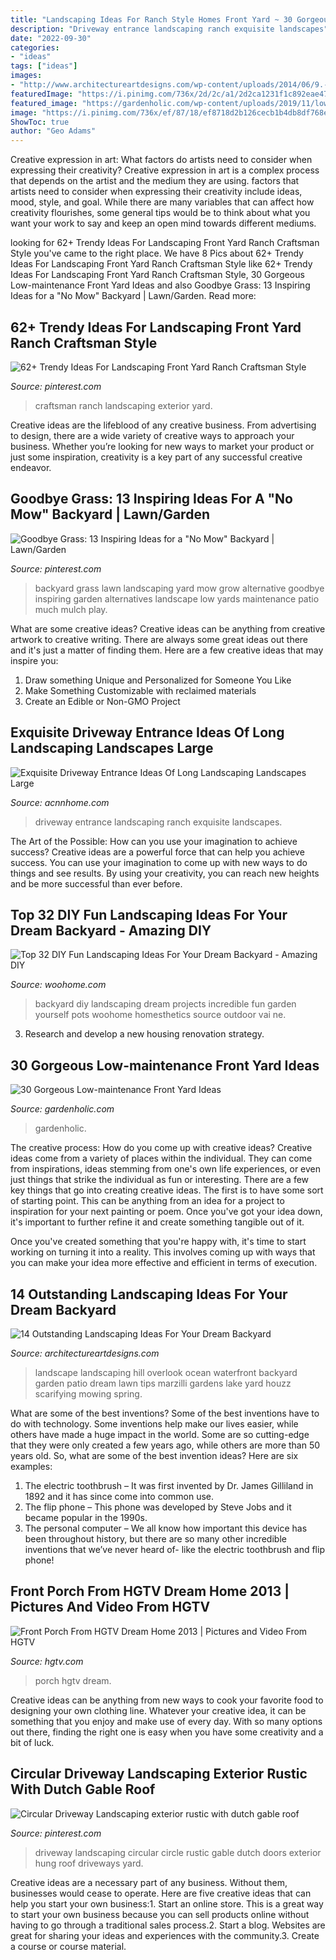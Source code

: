 ```yaml
---
title: "Landscaping Ideas For Ranch Style Homes Front Yard ~ 30 Gorgeous Low-maintenance Front Yard Ideas"
description: "Driveway entrance landscaping ranch exquisite landscapes"
date: "2022-09-30"
categories:
- "ideas"
tags: ["ideas"]
images:
- "http://www.architectureartdesigns.com/wp-content/uploads/2014/06/9.-Ocean-Overlook-630x419.jpg"
featuredImage: "https://i.pinimg.com/736x/2d/2c/a1/2d2ca1231f1c892eae47ecd5964f1b4a.jpg"
featured_image: "https://gardenholic.com/wp-content/uploads/2019/11/low-maintenance-front-yard-ideas8-561x842.jpg"
image: "https://i.pinimg.com/736x/ef/87/18/ef8718d2b126cecb1b4db8df768e6c64--backyard-decks-lawn-free-backyard.jpg?b=t"
ShowToc: true
author: "Geo Adams"
---
```



Creative expression in art: What factors do artists need to consider when expressing their creativity?
Creative expression in art is a complex process that depends on the artist and the medium they are using. factors that artists need to consider when expressing their creativity include ideas, mood, style, and goal. While there are many variables that can affect how creativity flourishes, some general tips would be to think about what you want your work to say and keep an open mind towards different mediums.

	

		
looking for 62+ Trendy Ideas For Landscaping Front Yard Ranch Craftsman Style you've came to the right place. We have 8 Pics about 62+ Trendy Ideas For Landscaping Front Yard Ranch Craftsman Style like 62+ Trendy Ideas For Landscaping Front Yard Ranch Craftsman Style, 30 Gorgeous Low-maintenance Front Yard Ideas and also Goodbye Grass: 13 Inspiring Ideas for a &quot;No Mow&quot; Backyard | Lawn/Garden. Read more:
		
    
## 62+ Trendy Ideas For Landscaping Front Yard Ranch Craftsman Style

<img loading=lazy src="https://i.pinimg.com/736x/2d/2c/a1/2d2ca1231f1c892eae47ecd5964f1b4a.jpg" onerror="this.onerror=null;this.src='https://tse2.mm.bing.net/th?id=OIP.ST0TMPG8olJp_ayVeOTxLAAAAA&amp;pid=15.1';" alt="62+ Trendy Ideas For Landscaping Front Yard Ranch Craftsman Style">

_Source: pinterest.com_

>craftsman ranch landscaping exterior yard. 

	

Creative ideas are the lifeblood of any creative business. From advertising to design, there are a wide variety of creative ways to approach your business. Whether you’re looking for new ways to market your product or just some inspiration, creativity is a key part of any successful creative endeavor.

    
## Goodbye Grass: 13 Inspiring Ideas For A &quot;No Mow&quot; Backyard | Lawn/Garden

<img loading=lazy src="https://i.pinimg.com/736x/ef/87/18/ef8718d2b126cecb1b4db8df768e6c64--backyard-decks-lawn-free-backyard.jpg?b=t" onerror="this.onerror=null;this.src='https://tse2.mm.bing.net/th?id=OIP.chfJRLHfU4y_sOc9rKUWUAHaLG&amp;pid=15.1';" alt="Goodbye Grass: 13 Inspiring Ideas for a &quot;No Mow&quot; Backyard | Lawn/Garden">

_Source: pinterest.com_

>backyard grass lawn landscaping yard mow grow alternative goodbye inspiring garden alternatives landscape low yards maintenance patio much mulch play. 

	

What are some creative ideas?
Creative ideas can be anything from creative artwork to creative writing. There are always some great ideas out there and it's just a matter of finding them. Here are a few creative ideas that may inspire you:
1. Draw something Unique and Personalized for Someone You Like
2. Make Something Customizable with reclaimed materials
3. Create an Edible or Non-GMO Project

    
## Exquisite Driveway Entrance Ideas Of Long Landscaping Landscapes Large

<img loading=lazy src="https://www.acnnhome.com/wp-content/uploads/2019/01/exquisite-driveway-entrance-ideas-of-long-landscaping-landscapes-large-ranch-e-front-211-738x658.jpg" onerror="this.onerror=null;this.src='https://tse4.mm.bing.net/th?id=OIP.a5j6zcvoA_SvOSrSMukpBwHaGm&amp;pid=15.1';" alt="Exquisite Driveway Entrance Ideas Of Long Landscaping Landscapes Large">

_Source: acnnhome.com_

>driveway entrance landscaping ranch exquisite landscapes. 

	

The Art of the Possible: How can you use your imagination to achieve success?
Creative ideas are a powerful force that can help you achieve success. You can use your imagination to come up with new ways to do things and see results. By using your creativity, you can reach new heights and be more successful than ever before.

    
## Top 32 DIY Fun Landscaping Ideas For Your Dream Backyard - Amazing DIY

<img loading=lazy src="http://www.woohome.com/wp-content/uploads/2015/04/backyard-landscaping-woohome-19.jpg" onerror="this.onerror=null;this.src='https://tse4.mm.bing.net/th?id=OIP.oD2RL1r8hYqMYap_Pse4yAHaJ4&amp;pid=15.1';" alt="Top 32 DIY Fun Landscaping Ideas For Your Dream Backyard - Amazing DIY">

_Source: woohome.com_

>backyard diy landscaping dream projects incredible fun garden yourself pots woohome homesthetics source outdoor vai ne. 

	

3. Research and develop a new housing renovation strategy.

    
## 30 Gorgeous Low-maintenance Front Yard Ideas

<img loading=lazy src="https://gardenholic.com/wp-content/uploads/2019/11/low-maintenance-front-yard-ideas8-561x842.jpg" onerror="this.onerror=null;this.src='https://tse1.mm.bing.net/th?id=OIP.15DUvyrWxFwbxckCfRMwaQHaLH&amp;pid=15.1';" alt="30 Gorgeous Low-maintenance Front Yard Ideas">

_Source: gardenholic.com_

>gardenholic. 

	

The creative process: How do you come up with creative ideas?
Creative ideas come from a variety of places within the individual. They can come from inspirations, ideas stemming from one's own life experiences, or even just things that strike the individual as fun or interesting. 
There are a few key things that go into creating creative ideas. The first is to have some sort of starting point. This can be anything from an idea for a project to inspiration for your next painting or poem. Once you've got your idea down, it's important to further refine it and create something tangible out of it. 

Once you've created something that you're happy with, it's time to start working on turning it into a reality. This involves coming up with ways that you can make your idea more effective and efficient in terms of execution.

    
## 14 Outstanding Landscaping Ideas For Your Dream Backyard

<img loading=lazy src="http://www.architectureartdesigns.com/wp-content/uploads/2014/06/9.-Ocean-Overlook-630x419.jpg" onerror="this.onerror=null;this.src='https://tse1.mm.bing.net/th?id=OIP.TD8PVH9iYFXwDItBtJ6RswHaE7&amp;pid=15.1';" alt="14 Outstanding Landscaping Ideas For Your Dream Backyard">

_Source: architectureartdesigns.com_

>landscape landscaping hill overlook ocean waterfront backyard garden patio dream lawn tips marzilli gardens lake yard houzz scarifying mowing spring. 

	

What are some of the best inventions?
Some of the best inventions have to do with technology. Some inventions help make our lives easier, while others have made a huge impact in the world. Some are so cutting-edge that they were only created a few years ago, while others are more than 50 years old. So, what are some of the best invention ideas? Here are six examples: 
1) The electric toothbrush – It was first invented by Dr. James Gilliland in 1892 and it has since come into common use.
2) The flip phone – This phone was developed by Steve Jobs and it became popular in the 1990s.
3) The personal computer – We all know how important this device has been throughout history, but there are so many other incredible inventions that we’ve never heard of- like the electric toothbrush and flip phone!

    
## Front Porch From HGTV Dream Home 2013 | Pictures And Video From HGTV

<img loading=lazy src="https://hgtvhome.sndimg.com/content/dam/images/hgtv/fullset/2012/11/2/4/DH2013_Front-Porch-01-Front-Porch-FIN_s4x3.jpg.rend.hgtvcom.616.462.suffix/1400975070181.jpeg" onerror="this.onerror=null;this.src='https://tse1.mm.bing.net/th?id=OIP.iNLU8aiGJBrekFn3dUPUHgHaFj&amp;pid=15.1';" alt="Front Porch From HGTV Dream Home 2013 | Pictures and Video From HGTV">

_Source: hgtv.com_

>porch hgtv dream. 

	

Creative ideas can be anything from new ways to cook your favorite food to designing your own clothing line. Whatever your creative idea, it can be something that you enjoy and make use of every day. With so many options out there, finding the right one is easy when you have some creativity and a bit of luck.

    
## Circular Driveway Landscaping Exterior Rustic With Dutch Gable Roof

<img loading=lazy src="https://i.pinimg.com/736x/3a/f5/16/3af5163962941780ea285b8f9fd30a12.jpg" onerror="this.onerror=null;this.src='https://tse1.mm.bing.net/th?id=OIP.p-GUS-TI-cUGXs_jv6uXDAHaE8&amp;pid=15.1';" alt="Circular Driveway Landscaping exterior rustic with dutch gable roof">

_Source: pinterest.com_

>driveway landscaping circular circle rustic gable dutch doors exterior hung roof driveways yard. 

	

Creative ideas are a necessary part of any business. Without them, businesses would cease to operate. Here are five creative ideas that can help you start your own business:1. Start an online store. This is a great way to start your own business because you can sell products online without having to go through a traditional sales process.2. Start a blog. Websites are great for sharing your ideas and experiences with the community.3. Create a course or course material.

